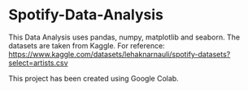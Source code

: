 # Spotify-Data-Analysis

This Data Analysis uses pandas, numpy, matplotlib and seaborn. 
The datasets are taken from Kaggle. For reference: https://www.kaggle.com/datasets/lehaknarnauli/spotify-datasets?select=artists.csv

This project has been created using Google Colab. 
